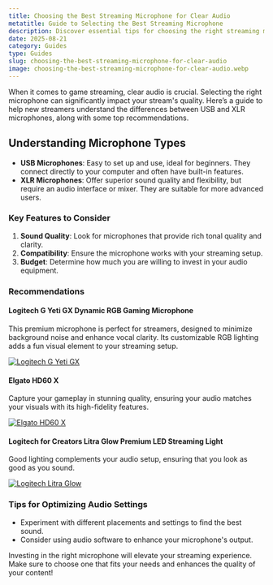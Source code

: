 ```yaml
---
title: Choosing the Best Streaming Microphone for Clear Audio
metatitle: Guide to Selecting the Best Streaming Microphone
description: Discover essential tips for choosing the right streaming microphone for crystal-clear audio.
date: 2025-08-21
category: Guides
type: Guides
slug: choosing-the-best-streaming-microphone-for-clear-audio
image: choosing-the-best-streaming-microphone-for-clear-audio.webp
---
```


When it comes to game streaming, clear audio is crucial. Selecting the right microphone can significantly impact your stream's quality. Here’s a guide to help new streamers understand the differences between USB and XLR microphones, along with some top recommendations.

## Understanding Microphone Types
- **USB Microphones**: Easy to set up and use, ideal for beginners. They connect directly to your computer and often have built-in features.
- **XLR Microphones**: Offer superior sound quality and flexibility, but require an audio interface or mixer. They are suitable for more advanced users.

### Key Features to Consider
1. **Sound Quality**: Look for microphones that provide rich tonal quality and clarity.
2. **Compatibility**: Ensure the microphone works with your streaming setup.
3. **Budget**: Determine how much you are willing to invest in your audio equipment.

### Recommendations
#### Logitech G Yeti GX Dynamic RGB Gaming Microphone
This premium microphone is perfect for streamers, designed to minimize background noise and enhance vocal clarity. Its customizable RGB lighting adds a fun visual element to your streaming setup.

[![Logitech G Yeti GX](https://www.gamestreamingsetup.com/logitech-g-yeti-gx.jpg)](https://amzn.to/446et4B)

#### Elgato HD60 X
Capture your gameplay in stunning quality, ensuring your audio matches your visuals with its high-fidelity features.

[![Elgato HD60 X](https://www.gamestreamingsetup.com/elgato-hd60-x.jpg)](https://amzn.to/4dZtxVc)

#### Logitech for Creators Litra Glow Premium LED Streaming Light
Good lighting complements your audio setup, ensuring that you look as good as you sound.

[![Logitech Litra Glow](https://www.gamestreamingsetup.com/logitech-litra-glow.jpg)](https://amzn.to/4l3fnVr)

### Tips for Optimizing Audio Settings
- Experiment with different placements and settings to find the best sound.
- Consider using audio software to enhance your microphone's output.

Investing in the right microphone will elevate your streaming experience. Make sure to choose one that fits your needs and enhances the quality of your content!